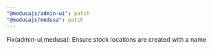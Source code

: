 ```yaml
---
"@medusajs/admin-ui": patch
"@medusajs/medusa": patch
---
```


Fix(admin-ui,medusa): Ensure stock locations are created with a name
